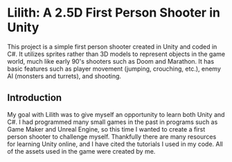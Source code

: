 # Lilith: A 2.5D First Person Shooter in Unity

This project is a simple first person shooter created in Unity and coded in C#. It utilizes sprites rather than 3D models to represent objects in the game world, much like early 90's shooters such as Doom and Marathon. It has basic features such as player movement (jumping, crouching, etc.), enemy AI (monsters and turrets), and shooting.

## Introduction

My goal with Lilith was to give myself an opportunity to learn both Unity and C#. I had programmed many small games in the past in programs such as Game Maker and Unreal Engine, so this time I wanted to create a first person shooter to challenge myself. Thankfully there are many resources for learning Unity online, and I have cited the tutorials I used in my code. All of the assets used in the game were created by me.
